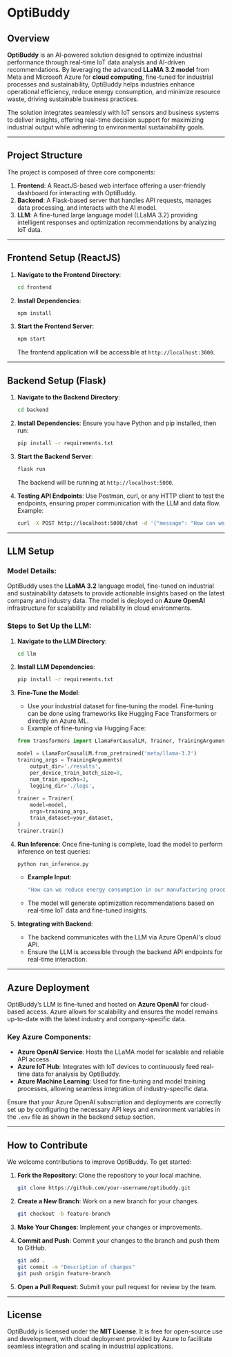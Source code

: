# **OptiBuddy**

## Overview

**OptiBuddy** is an AI-powered solution designed to optimize industrial performance through real-time IoT data analysis and AI-driven recommendations. By leveraging the advanced **LLaMA 3.2 model** from Meta and Microsoft Azure for **cloud computing**, fine-tuned for industrial processes and sustainability, OptiBuddy helps industries enhance operational efficiency, reduce energy consumption, and minimize resource waste, driving sustainable business practices.

The solution integrates seamlessly with IoT sensors and business systems to deliver insights, offering real-time decision support for maximizing industrial output while adhering to environmental sustainability goals.

---

## **Project Structure**

The project is composed of three core components:

1. **Frontend**: A ReactJS-based web interface offering a user-friendly dashboard for interacting with OptiBuddy.
2. **Backend**: A Flask-based server that handles API requests, manages data processing, and interacts with the AI model.
3. **LLM**: A fine-tuned large language model (LLaMA 3.2) providing intelligent responses and optimization recommendations by analyzing IoT data.

---

## **Frontend Setup (ReactJS)**

1. **Navigate to the Frontend Directory**:
    ```bash
    cd frontend
    ```

2. **Install Dependencies**:
    ```bash
    npm install
    ```

3. **Start the Frontend Server**:
    ```bash
    npm start
    ```

    The frontend application will be accessible at `http://localhost:3000`.

---

## **Backend Setup (Flask)**

1. **Navigate to the Backend Directory**:
    ```bash
    cd backend
    ```

2. **Install Dependencies**:
    Ensure you have Python and pip installed, then run:
    ```bash
    pip install -r requirements.txt
    ```

3. **Start the Backend Server**:
    ```bash
    flask run
    ```

    The backend will be running at `http://localhost:5000`.

4. **Testing API Endpoints**:
    Use Postman, curl, or any HTTP client to test the endpoints, ensuring proper communication with the LLM and data flow. Example:
    ```bash
    curl -X POST http://localhost:5000/chat -d '{"message": "How can we improve our company sustainability to fit the latest trends in terms of reducing greenhouse gases?"}'
    ```

---

## **LLM Setup**

### **Model Details**:
OptiBuddy uses the **LLaMA 3.2** language model, fine-tuned on industrial and sustainability datasets to provide actionable insights based on the latest company and industry data. The model is deployed on **Azure OpenAI** infrastructure for scalability and reliability in cloud environments.

### **Steps to Set Up the LLM**:

1. **Navigate to the LLM Directory**:
    ```bash
    cd llm
    ```

2. **Install LLM Dependencies**:
    ```bash
    pip install -r requirements.txt
    ```

3. **Fine-Tune the Model**:
    - Use your industrial dataset for fine-tuning the model. Fine-tuning can be done using frameworks like Hugging Face Transformers or directly on Azure ML.
    - Example of fine-tuning via Hugging Face:
    ```python
    from transformers import LlamaForCausalLM, Trainer, TrainingArguments

    model = LlamaForCausalLM.from_pretrained('meta/llama-3.2')
    training_args = TrainingArguments(
        output_dir='./results',
        per_device_train_batch_size=8,
        num_train_epochs=3,
        logging_dir='./logs',
    )
    trainer = Trainer(
        model=model,
        args=training_args,
        train_dataset=your_dataset,
    )
    trainer.train()
    ```

4. **Run Inference**:
    Once fine-tuning is complete, load the model to perform inference on test queries:
    ```bash
    python run_inference.py
    ```

    - **Example Input**:
        ```bash
        "How can we reduce energy consumption in our manufacturing process?"
        ```

    - The model will generate optimization recommendations based on real-time IoT data and fine-tuned insights.

5. **Integrating with Backend**:
    - The backend communicates with the LLM via Azure OpenAI's cloud API.
    - Ensure the LLM is accessible through the backend API endpoints for real-time interaction.

---

## **Azure Deployment**

OptiBuddy’s LLM is fine-tuned and hosted on **Azure OpenAI** for cloud-based access. Azure allows for scalability and ensures the model remains up-to-date with the latest industry and company-specific data.

### Key Azure Components:

- **Azure OpenAI Service**: Hosts the LLaMA model for scalable and reliable API access.
- **Azure IoT Hub**: Integrates with IoT devices to continuously feed real-time data for analysis by OptiBuddy.
- **Azure Machine Learning**: Used for fine-tuning and model training processes, allowing seamless integration of industry-specific data.

Ensure that your Azure OpenAI subscription and deployments are correctly set up by configuring the necessary API keys and environment variables in the `.env` file as shown in the backend setup section.

---

## **How to Contribute**

We welcome contributions to improve OptiBuddy. To get started:

1. **Fork the Repository**: Clone the repository to your local machine.
    ```bash
    git clone https://github.com/your-username/optibuddy.git
    ```

2. **Create a New Branch**: Work on a new branch for your changes.
    ```bash
    git checkout -b feature-branch
    ```

3. **Make Your Changes**: Implement your changes or improvements.

4. **Commit and Push**: Commit your changes to the branch and push them to GitHub.
    ```bash
    git add .
    git commit -m "Description of changes"
    git push origin feature-branch
    ```

5. **Open a Pull Request**: Submit your pull request for review by the team.

---

## **License**

OptiBuddy is licensed under the **MIT License**. It is free for open-source use and development, with cloud deployment provided by Azure to facilitate seamless integration and scaling in industrial applications.
